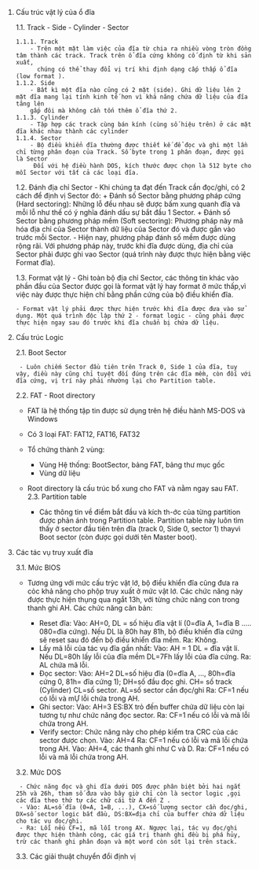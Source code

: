  1. Cấu trúc vật lý của ổ đĩa

	1.1. Track - Side - Cylinder - Sector

		1.1.1. Track
			- Trên một mặt làm việc của đĩa từ chia ra nhiều vòng tròn đồng tâm thành các track. Track trên ổ đĩa cứng không cố định từ khi sản xuất,
			  chúng có thể thay đổi vị trí khi định dạng cấp thấp ổ đĩa (low format ).
		1.1.2. Side
			- Bất kì một đĩa nào cũng có 2 mặt (side). Ghi dữ liệu lên 2 mặt đĩa mang lại tính kinh tế hơn vì khả năng chứa dữ liệu của đĩa tăng lên 
			gấp đôi mà không cần tốn thêm ổ đĩa thứ 2.
		1.1.3. Cylinder
			- Tập hợp các track cùng bán kính (cùng số hiệu trên) ở các mặt đĩa khác nhau thành các cylinder
		1.1.4. Sector
			- Bộ điều khiển đĩa thường được thiết kế để đọc và ghi một lần chỉ từng phân đoạn của Track. Số byte trong 1 phân đoạn, được gọi là Sector
			 Đối với hệ điều hành DOS, kích thước được chọn là 512 byte cho mỗi Sector với tất cả các loại đĩa. 

	1.2. Đánh địa chỉ Sector
			- Khi chúng ta đạt đến Track cần đọc/ghi, có 2 cách để định vị Sector đó:
				+ Đánh số Sector bằng phương pháp cứng (Hard sectoring): Những lỗ đều nhau sẽ được bấm xung quanh đĩa và mỗi lỗ như thế có ý nghĩa đánh dấu sự bắt đầu 1 Sector. 
				+ Đánh số Sector bằng phương pháp mềm (Soft sectoring): Phương pháp này mã hóa địa chỉ của Sector thành dữ liệu của Sector đó và được gắn vào trước mỗi Sector. 
			- Hiện nay, phương pháp đánh số mềm được dùng rộng rãi. Với phương pháp này, trước khi đĩa được dùng, địa chỉ của Sector phải được ghi vao Sector (quá trình này được thực hiện bằng việc Format đĩa).

	1.3. Format vật lý
		- Ghi toàn bộ địa chỉ Sector, các thông tin khác vào phần đầu của Sector được gọi là format vật lý hay format ở mức thấp,vì việc này được thực hiện chỉ bằng phần cứng của bộ điều khiển đĩa. 
		
		- Format vật lý phải được thực hiện trước khi đĩa được đưa vào sử dụng. Một quá trình độc lập thứ 2 - format logic - cũng phải được thực hiện ngay sau đó trước khi đĩa chuẩn bị chứa dữ liệu. 
2. Cấu trúc Logic

	2.1. Boot Sector

		- Luôn chiếm Sector đầu tiên trên Track 0, Side 1 của đĩa, tuy vậy, điều này cũng chỉ tuyệt đối đúng trên các đĩa mềm, còn đối với đĩa cứng, vị trí này phải nhường lại cho Partition table.
		
	2.2. FAT - Root directory
 
	- FAT là hệ thống tập tin được sử dụng trên hệ điều hành MS-DOS và Windows
	- Có 3 loại FAT: FAT12, FAT16, FAT32  
	- Tổ chứng thành 2 vùng:
		
		+ Vùng Hệ thống: BootSector, bảng FAT, bảng thư mục gốc
		+ Vùng dữ liệu
    
	- Root directory là cấu trúc bổ xung cho FAT và nằm ngay sau FAT. 
	2.3. Partition table

		- Các thông tin về điểm bắt đầu và kích th-ớc của từng partition được phản ánh trong Partition table. Partition table này luôn tìm thấy ở sector đầu tiên trên đĩa (track 0, Side 0, sector 1) thayvì Boot sector (còn được gọi dưới tên Master boot).
3. Các tác vụ truy xuất đĩa

	3.1. Mức BIOS

	- Tương ứng với mức cấu trỳc vật lớ, bộ điều khiển đĩa cũng đưa ra cỏc khả năng cho phộp truy xuất ở mức vật lớ. Các chức năng này được thực hiện thụng qua ngắt 13h, với từng chức năng con trong thanh ghi AH. Các chức năng căn bản:

		- Reset đĩa: Vào: AH=0, DL = số hiệu đĩa vật lí (0=đĩa A, 1=đĩa B ..... 080=đĩa cứng). Nếu DL là 80h hay 81h, bộ điều khiển đĩa cứng sẽ reset sau đó đến bộ điều khiển đĩa mềm. Ra: Không.
		- Lấy mã lỗi của tác vụ đĩa gần nhất: Vào: AH = 1 DL = đĩa vật lí. Nếu DL=80h lấy lỗi của đĩa mềm DL=7Fh lấy lỗi của đĩa cứng. Ra: AL chứa mã lỗi. 
		- Đọc sector: Vào: AH=2 DL=số hiệu đĩa (0=đĩa A, ..., 80h=đĩa cứng 0, 81h= đĩa cứng 1); DH=số đầu đọc ghi. CH= số track (Cylinder) CL=số sector. AL=số sector cần đọc/ghi Ra: CF=1 nếu có lỗi và mỰ lỗi chứa trong AH.
		- Ghi sector: Vào: AH=3 ES:BX trỏ đến buffer chứa dữ liệu còn lại tương tự như chức năng đọc sector. Ra: CF=1 nếu có lỗi và mã lỗi chứa trong AH.
		- Verify sector: Chức năng này cho phép kiểm tra CRC của các sector được chọn. Vào: AH=4 Ra: CF=1 nếu có lỗi và mã lỗi chứa trong AH. Vào: AH=4, các thanh ghi như C và D. Ra: CF=1 nếu có lỗi và mã lỗi chứa trong AH.
 
	3.2. Mức DOS

		- Chức năng đọc và ghi đĩa dưới DOS được phân biệt bởi hai ngắt 25h và 26h, tham số đưa vào bây giờ chỉ còn là sector logic ,gọi các đĩa theo thứ tự các chữ cái từ A đến Z . 
		- Vào: AL=số đĩa (0=A, 1=B, ...), CX=số lượng sector cần đọc/ghi, DX=số sector logic bắt đầu, DS:BX=địa chỉ của buffer chứa dữ liệu cho tác vụ đọc/ghi.
		- Ra: Lỗi nếu CF=1, mã lỗi trong AX. Ngược lại, tác vụ đọc/ghi được thực hiện thành công, các giá trị thanh ghi đều bị phá hủy, trừ các thanh ghi phân đoạn và một word còn sót lại trên stack.

	3.3. Các giải thuật chuyển đổi định vị


    




